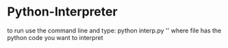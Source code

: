 # Python-Interpreter
to run use the command line and type: python interp.py '<file>' where file has the python code you want to interpret 
